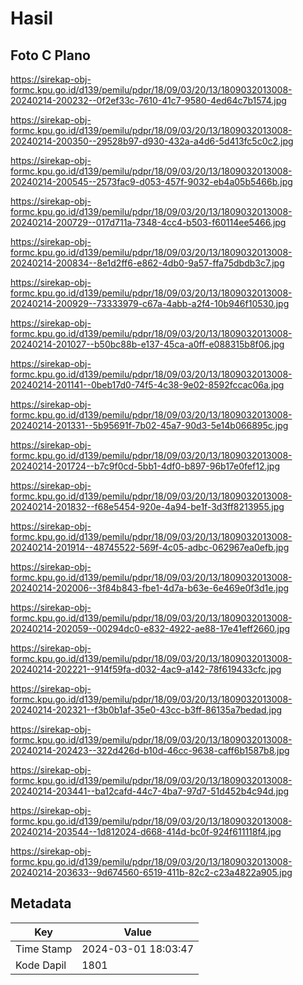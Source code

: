 # Hasil

## Foto C Plano

https://sirekap-obj-formc.kpu.go.id/d139/pemilu/pdpr/18/09/03/20/13/1809032013008-20240214-200232--0f2ef33c-7610-41c7-9580-4ed64c7b1574.jpg

https://sirekap-obj-formc.kpu.go.id/d139/pemilu/pdpr/18/09/03/20/13/1809032013008-20240214-200350--29528b97-d930-432a-a4d6-5d413fc5c0c2.jpg

https://sirekap-obj-formc.kpu.go.id/d139/pemilu/pdpr/18/09/03/20/13/1809032013008-20240214-200545--2573fac9-d053-457f-9032-eb4a05b5466b.jpg

https://sirekap-obj-formc.kpu.go.id/d139/pemilu/pdpr/18/09/03/20/13/1809032013008-20240214-200729--017d711a-7348-4cc4-b503-f60114ee5466.jpg

https://sirekap-obj-formc.kpu.go.id/d139/pemilu/pdpr/18/09/03/20/13/1809032013008-20240214-200834--8e1d2ff6-e862-4db0-9a57-ffa75dbdb3c7.jpg

https://sirekap-obj-formc.kpu.go.id/d139/pemilu/pdpr/18/09/03/20/13/1809032013008-20240214-200929--73333979-c67a-4abb-a2f4-10b946f10530.jpg

https://sirekap-obj-formc.kpu.go.id/d139/pemilu/pdpr/18/09/03/20/13/1809032013008-20240214-201027--b50bc88b-e137-45ca-a0ff-e088315b8f06.jpg

https://sirekap-obj-formc.kpu.go.id/d139/pemilu/pdpr/18/09/03/20/13/1809032013008-20240214-201141--0beb17d0-74f5-4c38-9e02-8592fccac06a.jpg

https://sirekap-obj-formc.kpu.go.id/d139/pemilu/pdpr/18/09/03/20/13/1809032013008-20240214-201331--5b95691f-7b02-45a7-90d3-5e14b066895c.jpg

https://sirekap-obj-formc.kpu.go.id/d139/pemilu/pdpr/18/09/03/20/13/1809032013008-20240214-201724--b7c9f0cd-5bb1-4df0-b897-96b17e0fef12.jpg

https://sirekap-obj-formc.kpu.go.id/d139/pemilu/pdpr/18/09/03/20/13/1809032013008-20240214-201832--f68e5454-920e-4a94-be1f-3d3ff8213955.jpg

https://sirekap-obj-formc.kpu.go.id/d139/pemilu/pdpr/18/09/03/20/13/1809032013008-20240214-201914--48745522-569f-4c05-adbc-062967ea0efb.jpg

https://sirekap-obj-formc.kpu.go.id/d139/pemilu/pdpr/18/09/03/20/13/1809032013008-20240214-202006--3f84b843-fbe1-4d7a-b63e-6e469e0f3d1e.jpg

https://sirekap-obj-formc.kpu.go.id/d139/pemilu/pdpr/18/09/03/20/13/1809032013008-20240214-202059--00294dc0-e832-4922-ae88-17e41eff2660.jpg

https://sirekap-obj-formc.kpu.go.id/d139/pemilu/pdpr/18/09/03/20/13/1809032013008-20240214-202221--914f59fa-d032-4ac9-a142-78f619433cfc.jpg

https://sirekap-obj-formc.kpu.go.id/d139/pemilu/pdpr/18/09/03/20/13/1809032013008-20240214-202321--f3b0b1af-35e0-43cc-b3ff-86135a7bedad.jpg

https://sirekap-obj-formc.kpu.go.id/d139/pemilu/pdpr/18/09/03/20/13/1809032013008-20240214-202423--322d426d-b10d-46cc-9638-caff6b1587b8.jpg

https://sirekap-obj-formc.kpu.go.id/d139/pemilu/pdpr/18/09/03/20/13/1809032013008-20240214-203441--ba12cafd-44c7-4ba7-97d7-51d452b4c94d.jpg

https://sirekap-obj-formc.kpu.go.id/d139/pemilu/pdpr/18/09/03/20/13/1809032013008-20240214-203544--1d812024-d668-414d-bc0f-924f611118f4.jpg

https://sirekap-obj-formc.kpu.go.id/d139/pemilu/pdpr/18/09/03/20/13/1809032013008-20240214-203633--9d674560-6519-411b-82c2-c23a4822a905.jpg


## Metadata

| Key        | Value               |
| ---------- | ------------------- |
| Time Stamp | 2024-03-01 18:03:47 |
| Kode Dapil | 1801                |



